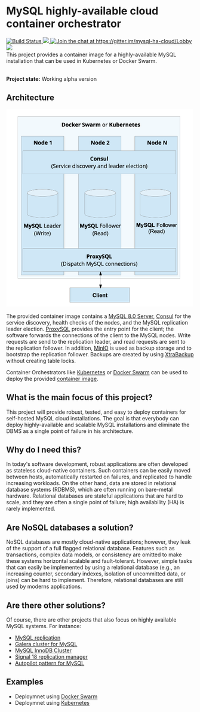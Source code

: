 # MySQL highly-available cloud container orchestrator
<a href="https://travis-ci.org/jnidzwetzki/mysql-ha-cloud">
  <img alt="Build Status" src="https://travis-ci.org/jnidzwetzki/mysql-ha-cloud.svg?branch=main">
</a>
<a href="http://makeapullrequest.com">
 <img src="https://img.shields.io/badge/PRs-welcome-brightgreen.svg" />
</a><a href="https://gitter.im/mysql-ha-cloud/Lobby?utm_source=share-link&utm_medium=link&utm_campaign=share-link">
  <img alt="Join the chat at https://gitter.im/mysql-ha-cloud/Lobby" src="https://badges.gitter.im/Join%20Chat.svg">
</a><a href="https://hub.docker.com/repository/docker/jnidzwetzki/mysql-ha-cloud"><img src="https://img.shields.io/docker/stars/jnidzwetzki/mysql-ha-cloud.svg">
 </a>

<br>
This project provides a container image for a highly-available MySQL installation that can be used in Kubernetes or Docker Swarm.
<br>
<br>


**Project state:** Working alpha version

## Architecture
<img src="docs/images/architecture.png" width="500">

The provided container image contains a [MySQL 8.0 Server](https://dev.mysql.com/doc/relnotes/mysql/8.0/en/), [Consul](https://www.hashicorp.com/products/consul) for the service discovery, health checks of the nodes, and the MySQL replication leader election. [ProxySQL](https://proxysql.com/) provides the entry point for the client; the software forwards the connections of the client to the MySQL nodes. Write requests are send to the replication leader, and read requests are sent to the replication follower. In addition, [MinIO](https://min.io/) is used as backup storage and to bootstrap the replication follower. Backups are created by using [XtraBackup](https://www.percona.com/software/mysql-database/percona-xtrabackup) without creating table locks. 

Container Orchestrators like [Kubernetes](https://kubernetes.io/) or [Docker Swarm](https://docs.docker.com/get-started/swarm-deploy/) can be used to deploy the provided [container image](https://hub.docker.com/repository/docker/jnidzwetzki/mysql-ha-cloud).

## What is the main focus of this project?

This project will provide robust, tested, and easy to deploy containers for self-hosted MySQL cloud installations. The goal is that everybody can deploy highly-available and scalable MySQL installations and eliminate the DBMS as a single point of failure in his architecture.

## Why do I need this?

In today's software development, robust applications are often developed as stateless cloud-native containers. Such containers can be easily moved between hosts, automatically restarted on failures, and replicated to handle increasing workloads. On the other hand, data are stored in relational database systems (RDBMS), which are often running on bare-metal hardware. Relational databases are stateful applications that are hard to scale, and they are often a single point of failure; high availability (HA) is rarely implemented.

## Are NoSQL databases a solution?

NoSQL databases are mostly cloud-native applications; however, they leak of the support of a full flagged relational database. Features such as transactions, complex data models, or consistency are omitted to make these systems horizontal scalable and fault-tolerant. However, simple tasks that can easily be implemented by using a relational database (e.g., an increasing counter, secondary indexes, isolation of uncommitted data, or joins) can be hard to implement. Therefore, relational databases are still used by moderns applications. 

## Are there other solutions?

Of course, there are other projects that also focus on highly available MySQL systems. For instance:

* [MySQL replication](https://dev.mysql.com/doc/refman/8.0/en/replication.html)
* [Galera cluster for MySQL](https://galeracluster.com/products/)
* [MySQL InnoDB Cluster](https://dev.mysql.com/doc/refman/8.0/en/admin-api-userguide.html)
* [Signal 18 replication manager](https://signal18.io/products/srm)
* [Autopilot pattern for MySQL](https://github.com/autopilotpattern/mysql)

## Examples
* Deploymnet using [Docker Swarm](docs/deployment-docker-swarm.md)
* Deploymnet using [Kubernetes](docs/deployment-kubernetes.md)

